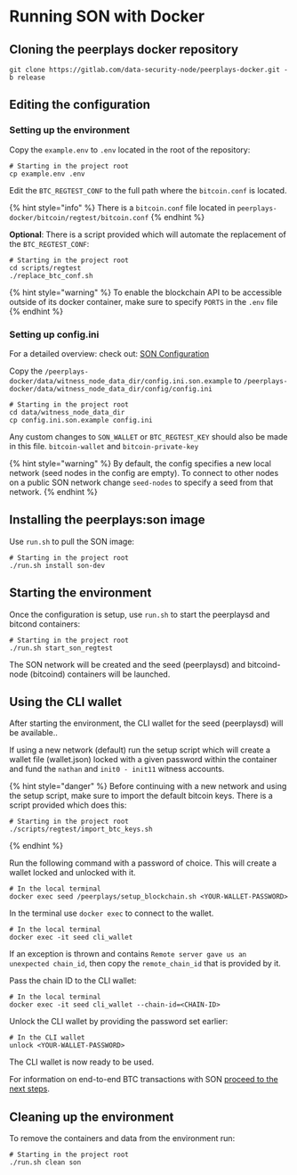 # Running SON with Docker

## Cloning the peerplays docker repository 

```text
git clone https://gitlab.com/data-security-node/peerplays-docker.git -b release
```

## Editing the configuration

###  Setting up the environment

Copy the `example.env` to `.env`  located in the root of the repository:

```text
# Starting in the project root
cp example.env .env
```

Edit the `BTC_REGTEST_CONF` to the full path where the `bitcoin.conf` is located. 

{% hint style="info" %}
There is a `bitcoin.conf` file located in `peerplays-docker/bitcoin/regtest/bitcoin.conf`
{% endhint %}

**Optional**: There is a script provided which will automate the replacement of the `BTC_REGTEST_CONF`:

```text
# Starting in the project root
cd scripts/regtest
./replace_btc_conf.sh
```

{% hint style="warning" %}
To enable the blockchain API to be accessible outside of its docker container, make sure to specify `PORTS` in the `.env` file
{% endhint %}

### Setting up config.ini

For a detailed overview: check out: [SON Configuration](../son-configuration.md)

Copy the `/peerplays-docker/data/witness_node_data_dir/config.ini.son.example` to `/peerplays-docker/data/witness_node_data_dir/config/config.ini`

```text
# Starting in the project root
cd data/witness_node_data_dir
cp config.ini.son.example config.ini
```

Any custom changes to `SON_WALLET` or `BTC_REGTEST_KEY` should also be made in this file. `bitcoin-wallet` and `bitcoin-private-key`

{% hint style="warning" %}
By default, the config specifies a new local network \(seed nodes in the config are empty\). To connect to other nodes on a public SON network change `seed-nodes` to specify a seed from that network.
{% endhint %}

## Installing the peerplays:son image

Use `run.sh` to pull the SON image:

```text
# Starting in the project root
./run.sh install son-dev
```

## Starting the environment

Once the configuration is setup, use `run.sh` to start the peerplaysd and bitcond containers:

```text
# Starting in the project root
./run.sh start_son_regtest
```

The SON network will be created and the seed \(peerplaysd\) and bitcoind-node \(bitcoind\) containers will be launched. 

## Using the CLI wallet

After starting the environment, the CLI wallet for the seed \(peerplaysd\) will be available..

If using a new network \(default\) run the setup script which will create a wallet file \(wallet.json\) locked with a given password within the container and fund the `nathan` and `init0 - init11` witness accounts. 

{% hint style="danger" %}
Before continuing with a new network and using the setup script, make sure to import the default bitcoin keys. There is a script provided which does this:

```text
# Starting in the project root
./scripts/regtest/import_btc_keys.sh
```
{% endhint %}

Run the following command with a password of choice. This will create a wallet locked and unlocked with it.

```text
# In the local terminal
docker exec seed /peerplays/setup_blockchain.sh <YOUR-WALLET-PASSWORD>
```

In the terminal use `docker exec` to connect to the wallet.

```text
# In the local terminal
docker exec -it seed cli_wallet
```

If an exception is thrown and contains `Remote server gave us an unexpected chain_id`, then copy the `remote_chain_id` that is provided by it. 

Pass the chain ID to the CLI wallet:

```text
# In the local terminal
docker exec -it seed cli_wallet --chain-id=<CHAIN-ID>
```

Unlock the CLI wallet by providing the password set earlier:

```text
# In the CLI wallet
unlock <YOUR-WALLET-PASSWORD>
```

The CLI wallet is now ready to be used.

For information on end-to-end BTC transactions with SON [proceed to the next steps](bitcoin-transactions.md). 

## Cleaning up the environment

To remove the containers and data from the environment run:

```text
# Starting in the project root
./run.sh clean son
```

